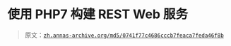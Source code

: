 # 使用 PHP7 构建 REST Web 服务

> 原文：[`zh.annas-archive.org/md5/0741f77c4686cccb7feaca7feda46f8b`](https://zh.annas-archive.org/md5/0741f77c4686cccb7feaca7feda46f8b)